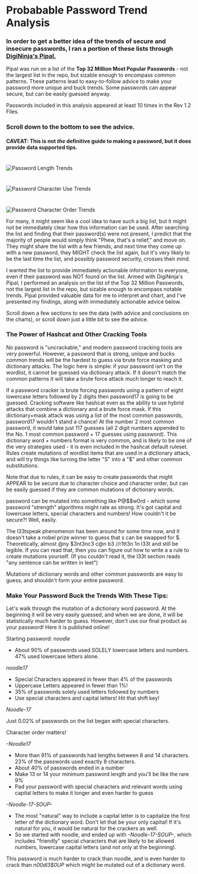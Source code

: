# Probabable Password Trend Analysis

### In order to get a better idea of the trends of secure and insecure passwords, I ran a portion of these lists through [DigiNinja's Pipal.](https://digi.ninja/projects/pipal.php)

Pipal was run on a list of the __Top 32 Million Most Popular Passwords__ - not the largest list in the repo, 
but sizable enough to encompass common patterns. These patterns lead to easy-to-follow advice to make your password more unique and buck trends. Some passwords can appear secure, but can be easily guessed anyway.

Passwords included in this analysis appeared at least 10 times in the Rev 1.2 Files.

### Scroll down to the bottom to see the advice.

#### CAVEAT: This is not *the* definitive guide to making a password, but it does provide data supported tips.


# 

![Password Length Trends](https://i.imgur.com/KAYUHj3.png)




#

![Password Character Use Trends](https://i.imgur.com/Y5adW1d.png)




#

![Password Character Order Trends](https://i.imgur.com/ei66PJO.png)




For many, it might seem like a cool idea to have such a big list, but it might not be immediately clear how this information can be used. After searching the list and finding that their password(s) were not present, I predict that the majority of people would simply think "Phew, that's a relief," and move on. They might share the list with a few friends, and next time they come up with a new password, they MIGHT check the list again, but it's very likely to be the last time the list, and possibly password security, crosses their mind.

I wanted the list to provide immediately actionable information to everyone, even if their password was NOT found on the list. Armed with DigiNinja's Pipal, I performed an analysis on the list of the Top 32 Million Passwords, not the largest list in the repo, but sizable enough to encompass notable trends. Pipal provided valuable data for me to interpret and chart, and I've presented my findings, along with immediately actionable advice below.

Scroll down a few sections to see the data (with advice and conclusions on the charts), or scroll down just a little bit to see the advice.

### The Power of Hashcat and Other Cracking Tools

No password is "uncrackable," and modern password cracking tools are very powerful. However, a password that is strong, unique and bucks common trends will be the hardest to guess via brute force masking and dictionary attacks. The logic here is simple: if your password isn't on the wordlist, it cannot be guessed via dictionary attack. If it doesn't match the common patterns it will take a brute force attack much longer to reach it.

If a password cracker is brute forcing passwords using a pattern of eight lowercase letters followed by 2 digits then password17 is going to be guessed. Cracking software like hashcat even as the ability to use hybrid attacks that combine a dictionary and a brute force mask. If this dictionary+mask attack was using a list of the most common passwords, password17 wouldn't stand a chance! At the number 2 most common password, it would take just 117 guesses (all 2 digit numbers appended to the No. 1 most common password + 17 guesses using password). This dictionary word + numbers format is very common, and is likely to be one of the very strategies used - it is even included in the hashcat default ruleset. Rules create mutations of wordlist items that are used in a dictionary attack, and will try things like turning the letter "S" into a "$" and other common substitutions.

Note that due to rules, it can be easy to create passwords that might APPEAR to be secure due to character choice and character order, but can be easily guessed if they are common mutations of dictionary words.

password can be mutated into something like P@$$w0rd - which some password "strength" algorithms might rate as strong. It's got capital and lowercase letters, special characters and numbers! How couldn't it be secure?! Well, easily.

The l33tspeak phenomenon has been around for some time now, and it doesn't take a nobel prize winner to guess that s can be swapped for $. Theoretically, almost @ny $3nt3nc3 c@n b3 \/\/r1tt3n 1n l33t and still be legible. If you can read that, then you can figure out how to write a a rule to create mutations yourself. (If you couldn't read it, the l33t section reads "any sentence can be written in leet")

Mutations of dictionary words and other common passwords are easy to guess, and shouldn't form your entire password.

### Make Your Password Buck the Trends With These Tips:

Let's walk through the mutation of a dictionary word password. At the beginning it will be very easily guessed, and when we are done, it will be statistically much harder to guess. However, don't use our final product as your password! Here it is published online!

Starting password: _noodle_

* About 90% of passwords used SOLELY lowercase letters and numbers. 47% used lowercase letters alone.

_noodle17_

* Special Characters appeared in fewer than 4% of the passwords
* Uppercase Letters appeared in fewer than 1%!
* 35% of passwords solely used letters followed by numbers
* Use special characters and capital letters! Hit that shift key!

*Noodle-17*

Just 0.02% of passwords on the list began with special characters.

Character order matters!

*-Noodle17*

* More than 91% of passwords had lengths between 8 and 14 characters. 23% of the passwords used exactly 8 characters.
* About 40% of passwords ended in a number
* Make 13 or 14 your minimum password length and you'll be like the rare 9%
* Pad your password with special characters and relevant words using capital letters to make it longer and even harder to guess

*-Noodle-17-SOUP-*

* The most "natural" way to include a capital letter is to capitalize the first letter of the dictionary word. Don't let that be your only capital! If it's natural for you, it would be natural for the crackers as well.
* So we started with noodle, and ended up with _-Noodle-17-SOUP-_, which includes "friendly" special characters that are likely to be allowed numbers, lowercase capital letters (and not only at the beginning).

This password is much harder to crack than noodle, and is even harder to crack than _n00dl3$0UP_ which might be mutated out of a dictionary word.



